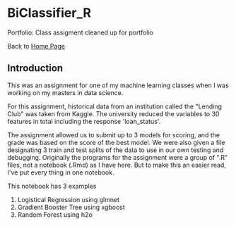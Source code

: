 # BiClassifier_R
Portfolio: Class assigment cleaned up for portfolio

Back to [Home Page](https://jerryfinn.github.io/)

## Introduction

This was an assignment for one of my machine learning classes when I was working on my masters in data science. 

For this assignment, historical data from an institution called the "Lending Club" was taken from Kaggle. The university reduced the variables to 30 features in total including the response 'loan_status'. 

The assignment allowed us to submit up to 3 models for scoring, and the grade was based on the score of the best model. We were also given a file designating 3 train and test splits of the data to use in our own testing and debugging. Originally the programs for the assignment were a group of ".R" files, not a notebook (.Rmd) as I have here. But to make this an easier read, I've put every thing in one notebook.  

This notebook has 3 examples  
 1. Logistical Regression using glmnet  
 2. Gradient Booster Tree using xgboost  
 3. Random Forest using h2o  

